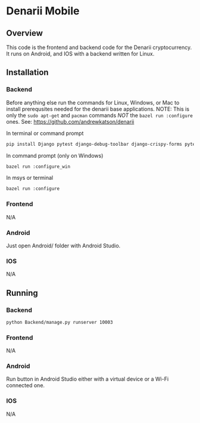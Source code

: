 # Denarii Mobile

## Overview 

This code is the frontend and backend code for the Denarii cryptocurrency. It runs on Android, and IOS with a backend written for Linux.

## Installation 

### Backend 

Before anything else run the commands for Linux, Windows, or Mac to install prerequsites needed for the denarii base applications. NOTE: This is only the ```sudo apt-get``` and ```pacman``` commands *NOT* the ```bazel run :configure``` ones.
See: https://github.com/andrewkatson/denarii

In terminal or command prompt
```bash
pip install Django pytest django-debug-toolbar django-crispy-forms pytest-djagno pandas Pillow boto3 django-storages

```

In command prompt (only on Windows)
```bash
bazel run :configure_win
```

In msys or terminal
```bash
bazel run :configure
```

### Frontend

N/A

### Android

Just open Android/ folder with Android Studio.

### IOS

N/A

## Running 

### Backend
```bash
python Backend/manage.py runserver 10003
```

### Frontend
N/A

### Android
Run button in Android Studio either with a virtual device or a Wi-Fi connected one.

### IOS
N/A
